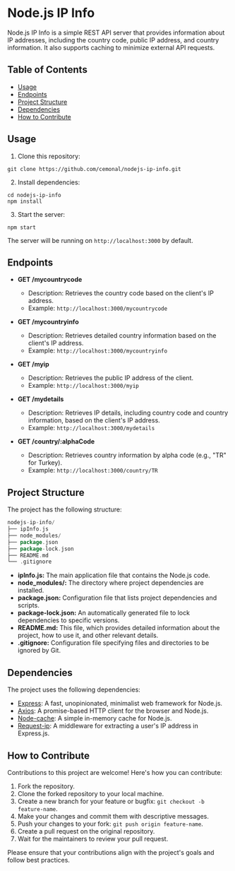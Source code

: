 # Node.js IP Info

Node.js IP Info is a simple REST API server that provides information about IP addresses, including the country code, public IP address, and country information. It also supports caching to minimize external API requests.

## Table of Contents

- [Usage](#usage)
- [Endpoints](#endpoints)
- [Project Structure](#project-structure)
- [Dependencies](#dependencies)
- [How to Contribute](#how-to-contribute)

## Usage

1. Clone this repository:

```shell
git clone https://github.com/cemonal/nodejs-ip-info.git
```

2. Install dependencies:

```shell
cd nodejs-ip-info
npm install
```

3. Start the server:

```shell
npm start
```

The server will be running on `http://localhost:3000` by default.

## Endpoints

- **GET /mycountrycode**
  - Description: Retrieves the country code based on the client's IP address.
  - Example: `http://localhost:3000/mycountrycode`

- **GET /mycountryinfo**
  - Description: Retrieves detailed country information based on the client's IP address.
  - Example: `http://localhost:3000/mycountryinfo`

- **GET /myip**
  - Description: Retrieves the public IP address of the client.
  - Example: `http://localhost:3000/myip`

- **GET /mydetails**
  - Description: Retrieves IP details, including country code and country information, based on the client's IP address.
  - Example: `http://localhost:3000/mydetails`

- **GET /country/:alphaCode**
  - Description: Retrieves country information by alpha code (e.g., "TR" for Turkey).
  - Example: `http://localhost:3000/country/TR`

## Project Structure

The project has the following structure:

```go
nodejs-ip-info/
├── ipInfo.js
├── node_modules/
├── package.json
├── package-lock.json
├── README.md
└── .gitignore
```

- **ipInfo.js:** The main application file that contains the Node.js code.
- **node_modules/:** The directory where project dependencies are installed.
- **package.json:** Configuration file that lists project dependencies and scripts.
- **package-lock.json:** An automatically generated file to lock dependencies to specific versions.
- **README.md:** This file, which provides detailed information about the project, how to use it, and other relevant details.
- **.gitignore:** Configuration file specifying files and directories to be ignored by Git.

## Dependencies

The project uses the following dependencies:

- [Express](https://expressjs.com/): A fast, unopinionated, minimalist web framework for Node.js.
- [Axios](https://axios-http.com/): A promise-based HTTP client for the browser and Node.js.
- [Node-cache](https://www.npmjs.com/package/node-cache): A simple in-memory cache for Node.js.
- [Request-ip](https://www.npmjs.com/package/request-ip): A middleware for extracting a user's IP address in Express.js.

## How to Contribute

Contributions to this project are welcome! Here's how you can contribute:

1. Fork the repository.
2. Clone the forked repository to your local machine.
3. Create a new branch for your feature or bugfix: `git checkout -b feature-name`.
4. Make your changes and commit them with descriptive messages.
5. Push your changes to your fork: `git push origin feature-name`.
6. Create a pull request on the original repository.
7. Wait for the maintainers to review your pull request.

Please ensure that your contributions align with the project's goals and follow best practices.
